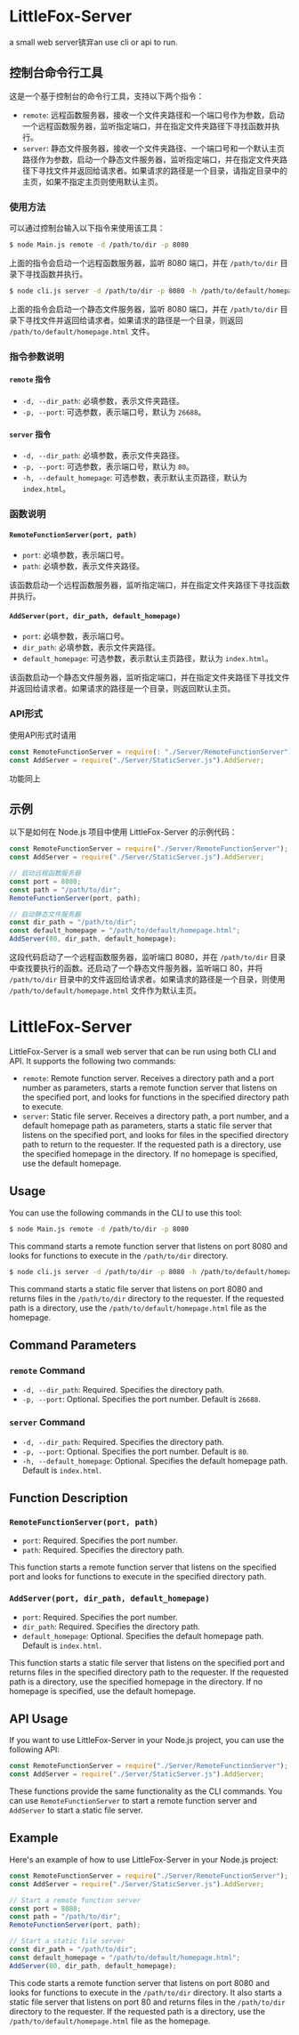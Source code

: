 # LittleFox-Server
a small web server锛宑an use cli or api to run.
## 控制台命令行工具

这是一个基于控制台的命令行工具，支持以下两个指令：

- `remote`: 远程函数服务器，接收一个文件夹路径和一个端口号作为参数，启动一个远程函数服务器，监听指定端口，并在指定文件夹路径下寻找函数并执行。
- `server`: 静态文件服务器，接收一个文件夹路径、一个端口号和一个默认主页路径作为参数，启动一个静态文件服务器，监听指定端口，并在指定文件夹路径下寻找文件并返回给请求者。如果请求的路径是一个目录，请指定目录中的主页，如果不指定主页则使用默认主页。

### 使用方法

可以通过控制台输入以下指令来使用该工具：

```bash
$ node Main.js remote -d /path/to/dir -p 8080
```

上面的指令会启动一个远程函数服务器，监听 8080 端口，并在 `/path/to/dir` 目录下寻找函数并执行。

```bash
$ node cli.js server -d /path/to/dir -p 8080 -h /path/to/default/homepage.html
```

上面的指令会启动一个静态文件服务器，监听 8080 端口，并在 `/path/to/dir` 目录下寻找文件并返回给请求者。如果请求的路径是一个目录，则返回 `/path/to/default/homepage.html` 文件。

### 指令参数说明

#### `remote` 指令

- `-d, --dir_path`: 必填参数，表示文件夹路径。
- `-p, --port`: 可选参数，表示端口号，默认为 `26688`。

#### `server` 指令

- `-d, --dir_path`: 必填参数，表示文件夹路径。
- `-p, --port`: 可选参数，表示端口号，默认为 `80`。
- `-h, --default_homepage`: 可选参数，表示默认主页路径，默认为 `index.html`。

### 函数说明

#### `RemoteFunctionServer(port, path)`

- `port`: 必填参数，表示端口号。
- `path`: 必填参数，表示文件夹路径。

该函数启动一个远程函数服务器，监听指定端口，并在指定文件夹路径下寻找函数并执行。

#### `AddServer(port, dir_path, default_homepage)`

- `port`: 必填参数，表示端口号。
- `dir_path`: 必填参数，表示文件夹路径。
- `default_homepage`: 可选参数，表示默认主页路径，默认为 `index.html`。

该函数启动一个静态文件服务器，监听指定端口，并在指定文件夹路径下寻找文件并返回给请求者。如果请求的路径是一个目录，则返回默认主页。

### API形式
使用API形式时请用
```javascript
const RemoteFunctionServer = require(: "./Server/RemoteFunctionServer");
const AddServer = require("./Server/StaticServer.js").AddServer;
```
功能同上
## 示例

以下是如何在 Node.js 项目中使用 LittleFox-Server 的示例代码：

```javascript
const RemoteFunctionServer = require("./Server/RemoteFunctionServer");
const AddServer = require("./Server/StaticServer.js").AddServer;

// 启动远程函数服务器
const port = 8080;
const path = "/path/to/dir";
RemoteFunctionServer(port, path);

// 启动静态文件服务器
const dir_path = "/path/to/dir";
const default_homepage = "/path/to/default/homepage.html";
AddServer(80, dir_path, default_homepage);
```

这段代码启动了一个远程函数服务器，监听端口 8080，并在 `/path/to/dir` 目录中查找要执行的函数。还启动了一个静态文件服务器，监听端口 80，并将 `/path/to/dir` 目录中的文件返回给请求者。如果请求的路径是一个目录，则使用 `/path/to/default/homepage.html` 文件作为默认主页。

# LittleFox-Server

LittleFox-Server is a small web server that can be run using both CLI and API. It supports the following two commands:

- `remote`: Remote function server. Receives a directory path and a port number as parameters, starts a remote function server that listens on the specified port, and looks for functions in the specified directory path to execute.
- `server`: Static file server. Receives a directory path, a port number, and a default homepage path as parameters, starts a static file server that listens on the specified port, and looks for files in the specified directory path to return to the requester. If the requested path is a directory, use the specified homepage in the directory. If no homepage is specified, use the default homepage.

## Usage

You can use the following commands in the CLI to use this tool:

```bash
$ node Main.js remote -d /path/to/dir -p 8080
```

This command starts a remote function server that listens on port 8080 and looks for functions to execute in the `/path/to/dir` directory.

```bash
$ node cli.js server -d /path/to/dir -p 8080 -h /path/to/default/homepage.html
```

This command starts a static file server that listens on port 8080 and returns files in the `/path/to/dir` directory to the requester. If the requested path is a directory, use the `/path/to/default/homepage.html` file as the homepage.

## Command Parameters

### `remote` Command

- `-d, --dir_path`: Required. Specifies the directory path.
- `-p, --port`: Optional. Specifies the port number. Default is `26688`.

### `server` Command

- `-d, --dir_path`: Required. Specifies the directory path.
- `-p, --port`: Optional. Specifies the port number. Default is `80`.
- `-h, --default_homepage`: Optional. Specifies the default homepage path. Default is `index.html`.

## Function Description

### `RemoteFunctionServer(port, path)`

- `port`: Required. Specifies the port number.
- `path`: Required. Specifies the directory path.

This function starts a remote function server that listens on the specified port and looks for functions to execute in the specified directory path.

### `AddServer(port, dir_path, default_homepage)`

- `port`: Required. Specifies the port number.
- `dir_path`: Required. Specifies the directory path.
- `default_homepage`: Optional. Specifies the default homepage path. Default is `index.html`.

This function starts a static file server that listens on the specified port and returns files in the specified directory path to the requester. If the requested path is a directory, use the specified homepage in the directory. If no homepage is specified, use the default homepage.
## API Usage

If you want to use LittleFox-Server in your Node.js project, you can use the following API:

```javascript
const RemoteFunctionServer = require("./Server/RemoteFunctionServer");
const AddServer = require("./Server/StaticServer.js").AddServer;
```

These functions provide the same functionality as the CLI commands. You can use `RemoteFunctionServer` to start a remote function server and `AddServer` to start a static file server.

## Example

Here's an example of how to use LittleFox-Server in your Node.js project:

```javascript
const RemoteFunctionServer = require("./Server/RemoteFunctionServer");
const AddServer = require("./Server/StaticServer.js").AddServer;

// Start a remote function server
const port = 8080;
const path = "/path/to/dir";
RemoteFunctionServer(port, path);

// Start a static file server
const dir_path = "/path/to/dir";
const default_homepage = "/path/to/default/homepage.html";
AddServer(80, dir_path, default_homepage);
```

This code starts a remote function server that listens on port 8080 and looks for functions to execute in the `/path/to/dir` directory. It also starts a static file server that listens on port 80 and returns files in the `/path/to/dir` directory to the requester. If the requested path is a directory, use the `/path/to/default/homepage.html` file as the homepage.
